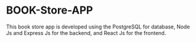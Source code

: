 # BOOK-Store-APP
This book store app is developed using the PostgreSQL for database, Node Js and Express Js for the backend, and React Js for the frontend.
